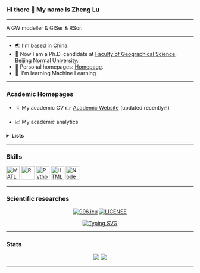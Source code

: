 ### Hi there 👋 My name is Zheng Lu

------------------

A GW modeller & GISer & RSor.

------------------

* 🌏 I'm based in China.
* 🏢 Now I am a Ph.D. candidate at [Faculty of Geographical Science](https://geo.bnu.edu.cn/), [Beijing Normal University](https://www.bnu.edu.cn/).
* 📶 Personal homepages: [Homepage](https://adamzhenglu.github.io/Homepage/).
* 🧠  I'm learning Machine Learning

------------------

### Academic Homepages
- 🖇️ My academic CV 👉 [Academic Website](https://adamzhenglu.github.io/zhenglu/) (updated recently🔥)

- 📈 My academic analytics 

<details>
<summary><strong>Lists</strong></summary>

|  ID  | Website                                                                         |
|-----:|---------------------------------------------------------------------------------|
|     1| [Google Scholar](https://scholar.google.com/citations?user=Y59A2dsAAAAJ&hl=en)  |
|     2| [Research Gate](https://www.researchgate.net/profile/Zheng-Lu-17/)              |
|     3| [ORCid](https://orcid.org/0000-0002-0287-5826)                                  |

</details>

------------------

### Skills

<p align="left">
      <a href="https://www.mathworks.com/" target="_blank" rel="noreferrer"><img src="https://cdn.jsdelivr.net/gh/devicons/devicon/icons/matlab/matlab-original.svg" width="36" height="36" alt="MATLAB" /></a>
      <a href="https://www.r-project.org/" target="_blank" rel="noreferrer"><img src="https://cdn.jsdelivr.net/gh/devicons/devicon/icons/r/r-original.svg" width="36" height="36" alt="R" /></a>
      <a href="https://www.python.org/" target="_blank" rel="noreferrer"><img src="https://cdn.jsdelivr.net/gh/devicons/devicon/icons/python/python-original.svg" width="36" height="36" alt="Python" /></a>
      <a href="http://www.html5.com/" target="_blank" rel="noreferrer"><img src="https://cdn.jsdelivr.net/gh/devicons/devicon/icons/html5/html5-original.svg" width="36" height="36" alt="HTML5" /></a>
      <a href="https://nodejs.org/en/" target="_blank" rel="noreferrer"><img src="https://cdn.jsdelivr.net/gh/devicons/devicon/icons/nodejs/nodejs-original.svg" width="36" height="36" alt="NodeJS" /></a>
</p>

------------------

### Scientific researches

<div align="center">
      <a href="https://996.icu"><img src="https://img.shields.io/badge/link-996.icu-red.svg" alt="996.icu" /></a>
      <a href="https://github.com/996icu/996.ICU/blob/master/LICENSE"><img src="https://img.shields.io/badge/license-Anti%20996-blue.svg" alt="LICENSE" /></a>
</div>

<p align="center">
      <a href="https://git.io/typing-svg">
            <img src="https://readme-typing-svg.herokuapp.com?font=Consolas&weight=300&size=23&duration=5000&pause=1000&color=000000&center=true&vCenter=true&random=false&width=435&height=30&lines=Cheerful+and+Hopeful" 
                  alt="Typing SVG" /></a>
</p>

------------------

### Stats
<p align = "center">
      <!-- theme: dark, radical, merko, gruvbox, tokyonight, onedark, cobalt, synthwave, highcontrast, dracula -->
      <!--  [![ZhengLu's GitHub stats](https://github-readme-stats.vercel.app/api?username=AdamZhengLu&hide=contribs,issues,prs&show_icons=true&show_owner=true)](https://github.com/AdamZhengLu/github-readme-stats) -->
      <!--  [![Top Langs](https://github-readme-stats.vercel.app/api/top-langs/?username=AdamZhengLu&layout=compact)](https://github.com/AdamZhengLu/github-readme-stats) -->
      <img src = "https://github-readme-stats.vercel.app/api?username=AdamZhengLu&show_icons=true&hide=contribs,issues,prs&show_icons=true&line_height=33">
      <img src = "https://github-readme-stats.vercel.app/api/top-langs/?username=AdamZhengLu&layout=compact">
</p>

----

<!-- default -->
<!--
**AdamZhengLu/AdamZhengLu** is a ✨ _special_ ✨ repository because its `README.md` (this file) appears on your GitHub profile.

Here are some ideas to get you started:

- 🔭 I’m currently working on ...
- 🌱 I’m currently learning ...
- 👯 I’m looking to collaborate on ...
- 🤔 I’m looking for help with ...
- 💬 Ask me about ...
- 📫 How to reach me: ...
- 😄 Pronouns: ...
- ⚡ Fun fact: ...
-->
